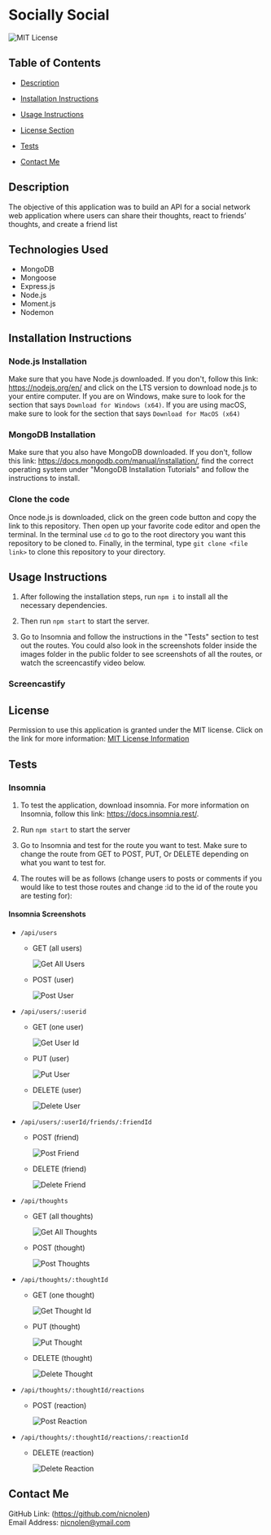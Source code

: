 # Socially Social

![MIT License](https://img.shields.io/badge/license-MIT-important)

## Table of Contents

- [Description](#description)
- [Installation Instructions](#installation-instructions)
- [Usage Instructions](#usage-instructions)
- [License Section](#license)

- [Tests](#tests)
- [Contact Me](#contact-me)

## Description

The objective of this application was to build an API for a social network web application where users can share their thoughts, react to friends’ thoughts, and create a friend list

## Technologies Used

- MongoDB
- Mongoose
- Express.js
- Node.js
- Moment.js
- Nodemon

## Installation Instructions

### Node.js Installation

Make sure that you have Node.js downloaded. If you don't, follow this link: https://nodejs.org/en/ and click on the LTS version to download node.js to your entire computer. If you are on Windows, make sure to look for the section that says `Download for Windows (x64)`. If you are using macOS, make sure to look for the section that says `Download for MacOS (x64)`

### MongoDB Installation

Make sure that you also have MongoDB downloaded. If you don't, follow this link: https://docs.mongodb.com/manual/installation/, find the correct operating system under "MongoDB Installation Tutorials" and follow the instructions to install.

### Clone the code

Once node.js is downloaded, click on the green code button and copy the link to this repository. Then open up your favorite code editor and open the terminal. In the terminal use `cd` to go to the root directory you want this repository to be cloned to. Finally, in the terminal, type `git clone <file link>` to clone this repository to your directory.

## Usage Instructions

1. After following the installation steps, run `npm i` to install all the necessary dependencies.

2. Then run `npm start` to start the server.

3. Go to Insomnia and follow the instructions in the "Tests" section to test out the routes. You could also look in the screenshots folder inside the images folder in the public folder to see screenshots of all the routes, or watch the screencastify video below.

### Screencastify

## License

Permission to use this application is granted under the MIT license.
Click on the link for more information: [MIT License Information](https://opensource.org/licenses/MIT)

## Tests

### Insomnia

1. To test the application, download insomnia. For more information on Insomnia, follow this link: https://docs.insomnia.rest/.

2. Run `npm start` to start the server

3. Go to Insomnia and test for the route you want to test. Make sure to change the route from GET to POST, PUT, Or DELETE depending on what you want to test for.

4. The routes will be as follows (change users to posts or comments if you would like to test those routes and change :id to the id of the route you are testing for):

#### Insomnia Screenshots

- `/api/users`

  - GET (all users)

    ![Get All Users](https://user-images.githubusercontent.com/88728912/157934216-fb89073e-a3df-45d6-879d-1ffc989845ba.png)

  - POST (user)

    ![Post User](https://user-images.githubusercontent.com/88728912/157934148-b74034b9-cf60-4b43-a948-83748a682d4c.png)

- `/api/users/:userid`

  - GET (one user)

    ![Get User Id](https://user-images.githubusercontent.com/88728912/157934077-14f4b4de-08f9-40b4-9631-11013a9f6c06.png)
    
  - PUT (user)

    ![Put User](https://user-images.githubusercontent.com/88728912/157934016-acc126cf-0107-4b6f-816f-b29f41939c01.png)

    
  - DELETE (user)

    ![Delete User](https://user-images.githubusercontent.com/88728912/157933898-1557ceb6-a081-403d-a6c8-5c5162842ac1.png)

- `/api/users/:userId/friends/:friendId`

  - POST (friend)

    ![Post Friend](https://user-images.githubusercontent.com/88728912/157933787-f9e855bd-8b37-4111-ba11-1d1516cfa162.png)
    
  - DELETE (friend)

    ![Delete Friend](https://user-images.githubusercontent.com/88728912/157933705-5bc6acbd-9cfd-4793-8e18-440ad37a42c7.png)

- `/api/thoughts`

  - GET (all thoughts)

    ![Get All Thoughts](https://user-images.githubusercontent.com/88728912/157933593-279dcc8a-6988-4728-85a1-e69ddb984b87.png)

  - POST (thought)

    ![Post Thoughts](https://user-images.githubusercontent.com/88728912/157933492-63f1b326-e5e5-4c49-80d2-e253b4358135.png)

- `/api/thoughts/:thoughtId`

  - GET (one thought)

    ![Get Thought Id](https://user-images.githubusercontent.com/88728912/157933410-bc0c9972-93cf-4c26-ad37-ed0fdc11b170.png)

  - PUT (thought)

    ![Put Thought](https://user-images.githubusercontent.com/88728912/157933292-e5784d2c-1cf1-4b61-81ef-db762c347c07.png)

  - DELETE (thought)

    ![Delete Thought](https://user-images.githubusercontent.com/88728912/157933176-5dee7f56-e8dd-4f47-9f56-df7b65b26acd.png)

- `/api/thoughts/:thoughtId/reactions`

  - POST (reaction)

    ![Post Reaction](https://user-images.githubusercontent.com/88728912/157933079-f45fb8dc-3e22-4a0d-9207-abaab2fd7783.png)

- `/api/thoughts/:thoughtId/reactions/:reactionId`

  - DELETE (reaction)

    ![Delete Reaction](https://user-images.githubusercontent.com/88728912/157932988-3a98a4dc-1352-4823-81d6-60f2bf10a97a.png)


## Contact Me

GitHub Link: (https://github.com/nicnolen)<br>
Email Address: <nicnolen@ymail.com>
